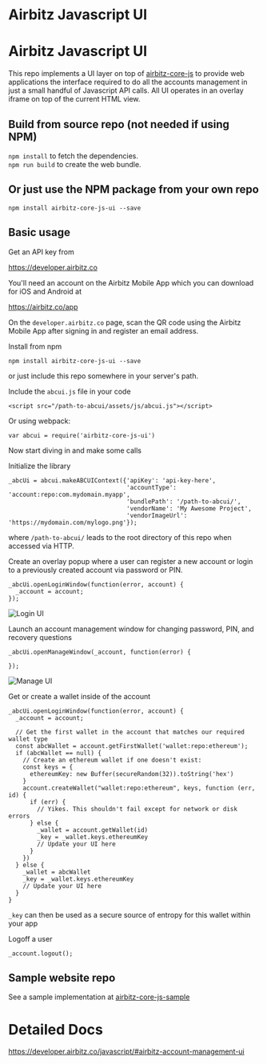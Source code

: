 # Airbitz Javascript UI


# Airbitz Javascript UI

This repo implements a UI layer on top of [airbitz-core-js](https://github.com/Airbitz/airbitz-core-js) to provide web applications the interface required to do all the accounts management in just a small handful of Javascript API calls. All UI operates in an overlay iframe on top of the current HTML view.

## Build from source repo (not needed if using NPM)

`npm install` to fetch the dependencies.  
`npm run build` to create the web bundle.

## Or just use the NPM package from your own repo

`npm install airbitz-core-js-ui --save`

## Basic usage

Get an API key from

https://developer.airbitz.co

You'll need an account on the Airbitz Mobile App which you can download for iOS and Android at

https://airbitz.co/app

On the `developer.airbitz.co` page, scan the QR code using the Airbitz Mobile App after signing in and register an email address.

Install from npm

    npm install airbitz-core-js-ui --save

or just include this repo somewhere in your server's path.

Include the `abcui.js` file in your code

    <script src="/path-to-abcui/assets/js/abcui.js"></script>
    
Or using webpack:

    var abcui = require('airbitz-core-js-ui')

Now start diving in and make some calls

Initialize the library

    _abcUi = abcui.makeABCUIContext({'apiKey': 'api-key-here',
                                     'accountType': 'account:repo:com.mydomain.myapp',
                                     'bundlePath': '/path-to-abcui/',
                                     'vendorName': 'My Awesome Project',
                                     'vendorImageUrl': 'https://mydomain.com/mylogo.png'});

where `/path-to-abcui/` leads to the root directory of this repo when accessed via HTTP.

Create an overlay popup where a user can register a new account or login to a previously created account via password or PIN.

    _abcUi.openLoginWindow(function(error, account) {
      _account = account;
    });

![Login UI](https://airbitz.co/go/wp-content/uploads/2016/08/Screen-Shot-2016-08-26-at-12.50.04-PM.png)

Launch an account management window for changing password, PIN, and recovery questions

    _abcUi.openManageWindow(_account, function(error) {
    
    });

![Manage UI](https://airbitz.co/go/wp-content/uploads/2016/08/Screen-Shot-2016-08-26-at-12.50.26-PM.png)

Get or create a wallet inside of the account
    
    _abcUi.openLoginWindow(function(error, account) {
      _account = account;
      
      // Get the first wallet in the account that matches our required wallet type
      const abcWallet = account.getFirstWallet('wallet:repo:ethereum');
      if (abcWallet == null) {
        // Create an ethereum wallet if one doesn't exist:
        const keys = {
          ethereumKey: new Buffer(secureRandom(32)).toString('hex')
        }
        account.createWallet("wallet:repo:ethereum", keys, function (err, id) {
          if (err) {
            // Yikes. This shouldn't fail except for network or disk errors  
          } else {
            _wallet = account.getWallet(id)
            _key = _wallet.keys.ethereumKey
            // Update your UI here
          }
        })
      } else {
        _wallet = abcWallet
        _key = _wallet.keys.ethereumKey
        // Update your UI here
      }
    }

`_key` can then be used as a secure source of entropy for this wallet within your app


Logoff a user

    _account.logout();

## Sample website repo

See a sample implementation at [airbitz-core-js-sample](https://github.com/Airbitz/airbitz-core-js-sample)

# Detailed Docs

https://developer.airbitz.co/javascript/#airbitz-account-management-ui
